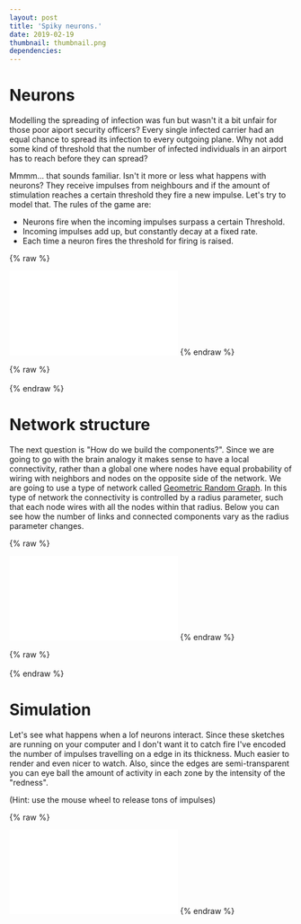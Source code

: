 ```yaml
---
layout: post
title: 'Spiky neurons.'
date: 2019-02-19
thumbnail: thumbnail.png
dependencies:
---
```


# Neurons

Modelling the spreading of infection was fun but wasn't it a bit unfair for those poor aiport security officers? Every single infected carrier had an equal chance to spread its infection to every outgoing plane. Why not add some kind of threshold that the number of infected individuals in an airport has to reach before they can spread?

Mmmm... that sounds familiar. Isn't it more or less what happens with neurons? They receive impulses from neighbours and if the amount of stimulation reaches a certain threshold they fire a new impulse.
Let's try to model that. The rules of the game are:

-   Neurons fire when the incoming impulses surpass a certain Threshold.
-   Incoming impulses add up, but constantly decay at a fixed rate.
-   Each time a neuron fires the threshold for firing is raised.

{% raw %}

<script>
function resizeIframe(obj) {
obj.style.height = obj.contentWindow.document.body.scrollHeight + 'px';
obj.style.width = obj.contentWindow.document.body.scrollWidth + 'px';
}
</script>
<iframe frameborder="0" marginheight="20" marginwidth="35" scrolling="no" onload="resizeIframe(this)" src="p5/threshold/index.html"></iframe>
{% endraw %}

{% raw %}<br><br/>{% endraw %}

# Network structure

The next question is "How do we build the components?".
Since we are going to go with the brain analogy it makes sense to have a local connectivity, rather than a global one where nodes have equal probability of wiring with neighbors and nodes on the opposite side of the network. We are going to use a type of network called [Geometric Random Graph](https://en.wikipedia.org/wiki/Random_geometric_graph). In this type of network the connectivity is controlled by a radius parameter, such that each node wires with all the nodes within that radius. Below you can see how the number of links and connected components vary as the radius parameter changes.

{% raw %}

<iframe frameborder="0" marginheight="20" marginwidth="35" scrolling="no" onload="resizeIframe(this)" src="p5/growingnets/index.html"></iframe>
{% endraw %}

{% raw %}<br><br/>{% endraw %}

# Simulation

Let's see what happens when a lof neurons interact. Since these sketches are running on your computer and I don't want it to catch fire I've encoded the number of impulses travelling on a edge in its thickness. Much easier to render and even nicer to watch. Also, since the edges are semi-transparent you can eye ball the amount of activity in each zone by the intensity of the "redness".

(Hint: use the mouse wheel to release tons of impulses)

{% raw %}

<iframe frameborder="0" marginheight="20" marginwidth="35" scrolling="no" onload="resizeIframe(this)" src="p5/spiketrain/index.html"></iframe>
{% endraw %}
